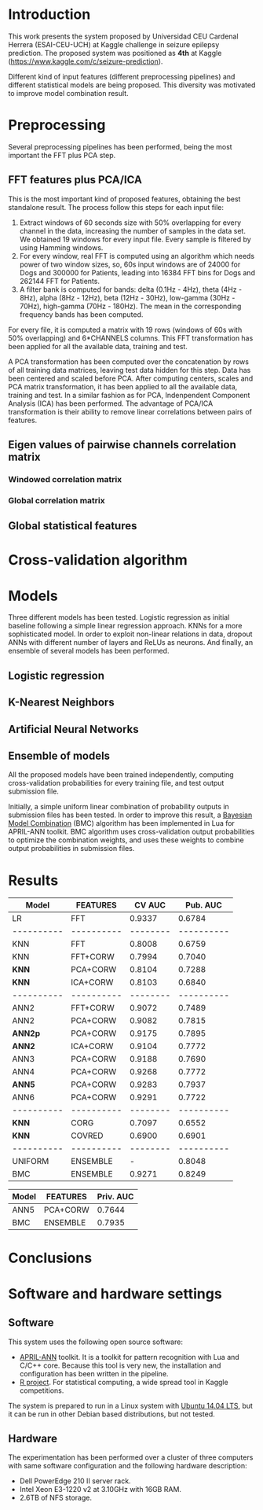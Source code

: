 # Introduction

This work presents the system proposed by Universidad CEU Cardenal
Herrera (ESAI-CEU-UCH) at Kaggle challenge in seizure epilepsy
prediction. The proposed system was positioned as **4th** at Kaggle
(https://www.kaggle.com/c/seizure-prediction).

Different kind of input features (different preprocessing
pipelines) and different statistical models are being proposed. This diversity
was motivated to improve model combination result.

# Preprocessing

Several preprocessing pipelines has been performed, being the most important the
FFT plus PCA step.

## FFT features plus PCA/ICA

This is the most important kind of proposed features, obtaining the best
standalone result. The process follow this steps for each input file:

1. Extract windows of 60 seconds size with 50% overlapping for every channel in
   the data, increasing the number of samples in the data set. We obtained 19
   windows for every input file. Every sample is filtered by using Hamming
   windows.
2. For every window, real FFT is computed using an algorithm which needs power
   of two window sizes, so, 60s input windows are of 24000 for Dogs and 300000
   for Patients, leading into 16384 FFT bins for Dogs and 262144 FFT for
   Patients.
3. A filter bank is computed for bands: delta (0.1Hz - 4Hz), theta (4Hz - 8Hz),
   alpha (8Hz - 12Hz), beta (12Hz - 30Hz), low-gamma (30Hz - 70Hz), high-gamma
   (70Hz - 180Hz). The mean in the corresponding frequency bands has been
   computed.

For every file, it is computed a matrix with 19 rows (windows of 60s with 50%
overlapping) and 6*CHANNELS columns. This FFT transformation has been applied
for all the available data, training and test.

A PCA transformation has been computed over the concatenation by rows of all
training data matrices, leaving test data hidden for this step. Data has been
centered and scaled before PCA. After computing centers, scales and PCA matrix
transformation, it has been applied to all the available data, training and
test. In a similar fashion as for PCA, Indenpendent Component Analysis (ICA) has
been performed. The advantage of PCA/ICA transformation is their ability to
remove linear correlations between pairs of features.

## Eigen values of pairwise channels correlation matrix

### Windowed correlation matrix

### Global correlation matrix

## Global statistical features

# Cross-validation algorithm

# Models

Three different models has been tested. Logistic regression as initial baseline
following a simple linear regression approach. KNNs for a more sophisticated
model. In order to exploit non-linear relations in data, dropout ANNs with
different number of layers and ReLUs as neurons. And finally, an ensemble of
several models has been performed.

## Logistic regression

## K-Nearest Neighbors

## Artificial Neural Networks

## Ensemble of models

All the proposed models have been trained independently, computing
cross-validation probabilities for every training file, and test output
submission file.

Initially, a simple uniform linear combination of probability outputs in
submission files has been tested. In order to improve this result, a
[Bayesian Model Combination](https://en.wikipedia.org/wiki/Ensemble_learning#Bayesian_model_combination)
(BMC) algorithm has been implemented in Lua for APRIL-ANN toolkit. BMC algorithm
uses cross-validation output probabilities to optimize the combination weights,
and uses these weights to combine output probabilities in submission files.

# Results

| Model    | FEATURES | CV AUC | Pub. AUC |
|----------|----------|--------|----------|
|  LR      | FFT      | 0.9337 | 0.6784   |
|----------|----------|--------|----------|
| KNN      | FFT      | 0.8008 | 0.6759   |
| KNN      | FFT+CORW | 0.7994 | 0.7040   |
| **KNN**  | PCA+CORW | 0.8104 | 0.7288   |
| **KNN**  | ICA+CORW | 0.8103 | 0.6840   |
|----------|----------|--------|----------|
| ANN2     | FFT+CORW | 0.9072 | 0.7489   |
| ANN2     | PCA+CORW | 0.9082 | 0.7815   |
| **ANN2p**| PCA+CORW | 0.9175 | 0.7895   |
| **ANN2** | ICA+CORW | 0.9104 | 0.7772   |
| ANN3     | PCA+CORW | 0.9188 | 0.7690   |
| ANN4     | PCA+CORW | 0.9268 | 0.7772   |
| **ANN5** | PCA+CORW | 0.9283 | 0.7937   |
| ANN6     | PCA+CORW | 0.9291 | 0.7722   |
|----------|----------|--------|----------|
| **KNN**  | CORG     | 0.7097 | 0.6552   |
| **KNN**  | COVRED   | 0.6900 | 0.6901   |
|----------|----------|--------|----------|
| UNIFORM  | ENSEMBLE | -      | 0.8048   |
| BMC      | ENSEMBLE | 0.9271 | 0.8249   |



| Model | FEATURES | Priv. AUC |
|-------|----------|-----------|
| ANN5  | PCA+CORW | 0.7644    |
| BMC   | ENSEMBLE | 0.7935    |


# Conclusions

# Software and hardware settings

## Software

This system uses the following open source software:

- [APRIL-ANN](https://github.com/pakozm/april-ann) toolkit. It is a toolkit for
  pattern recognition with Lua and C/C++ core. Because this tool is very new,
  the installation and configuration has been written in the pipeline.
- [R project](http://www.r-project.org/). For statistical computing, a wide
  spread tool in Kaggle competitions.

The system is prepared to run in a Linux system with
[Ubuntu 14.04 LTS](http://www.ubuntu.com/), but it can be run in other Debian
based distributions, but not tested.

## Hardware

The experimentation has been performed over a cluster of three computers with
same software configuration and the following hardware description:

- Dell PowerEdge 210 II server rack.
- Intel Xeon E3-1220 v2 at 3.10GHz with 16GB RAM.
- 2.6TB of NFS storage.
